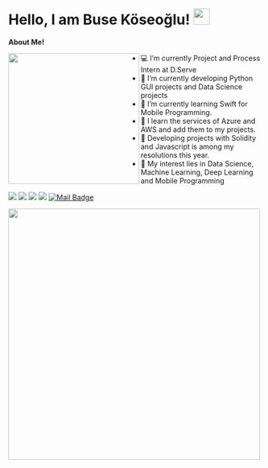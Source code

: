# Hello, I am Buse Köseoğlu! <img src = "https://media2.giphy.com/media/QssGEmpkyEOhBCb7e1/giphy.gif?cid=ecf05e47a0n3gi1bfqntqmob8g9aid1oyj2wr3ds3mg700bl&rid=giphy.gif" width = 32px>

**About Me!**

<img align="left" src = "https://user-images.githubusercontent.com/44964158/153930915-52f6df1b-ed4d-4d83-8ed1-a32f32fd8032.png" width = 260>


- 💻 I’m currently Project and Process Intern at D.Serve
- 🌱 I’m currently developing Python GUI projects and Data Science projects
- 🔖 I’m currently learning Swift for Mobile Programming.
- 🧩 I learn the services of Azure and AWS and add them to my projects.
- 🌲 Developing projects with Solidity and Javascript is among my resolutions this year.
- 🤔 My interest lies in Data Science, Machine Learning, Deep Learning and Mobile Programming


[![](https://img.shields.io/badge/twitter-%231DA1F2.svg?&style=for-the-badge&logo=twitter&logoColor=white)](https://twitter.com/busekoseoglu07)
[![](https://img.shields.io/badge/linkedin-%230077B5.svg?&style=for-the-badge&logo=linkedin&logoColor=white)](https://www.linkedin.com/in/busekoseoglu/)
[![](https://img.shields.io/badge/medium-%2312100E.svg?&style=for-the-badge&logo=medium&logoColor=white)](https://buse-koseoglu13.medium.com)
[![](https://img.shields.io/badge/kaggle-%2312100E.svg?&style=for-the-badge&logo=kaggle&logoColor=white)](https://www.kaggle.com/busekseolu)
[![Mail Badge](https://img.shields.io/badge/buse.koseoglu13@gmail.com-c14438?style=for-the-badge&logo=Gmail&logoColor=white&link=mailto:buse.koseoglu13@gmail.com)](mailto:buse.koseoglu13@gmail.com)

<img align='center' src="https://github-readme-stats.vercel.app/api?username=busekoseoglu&show_icons=true&theme=highcontrast" width="500">







 

